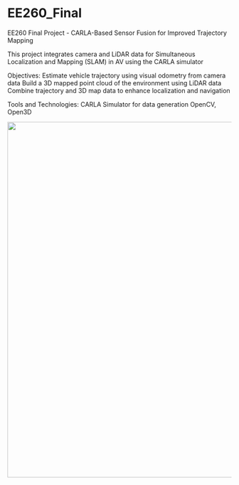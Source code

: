 # EE260_Final
EE260 Final Project - CARLA-Based Sensor Fusion for Improved Trajectory Mapping

This project integrates camera and LiDAR data for Simultaneous Localization and Mapping (SLAM) in AV using the CARLA simulator

Objectives:
Estimate vehicle trajectory using visual odometry from camera data
Build a 3D mapped point cloud of the environment using LiDAR data
Combine trajectory and 3D map data to enhance localization and navigation

Tools and Technologies:
CARLA Simulator for data generation
OpenCV, Open3D 

<img src="https://github.com/CZGITEE/EE260_Final/assets/121638425/693c8176-2408-4244-96a7-4411a5a5ba05" width="800">
